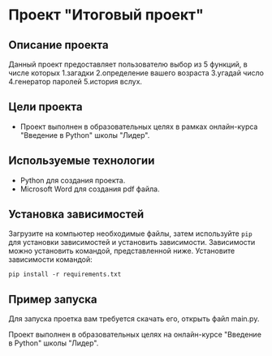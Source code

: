 
# Проект "Итоговый проект"

## Описание проекта
Данный проект предоставляет пользователю выбор из 5 функций, в числе которых 1.загадки 2.определение вашего возраста 3.угадай число 4.генератор паролей 5.история вслух.

## Цели проекта
- Проект выполнен в образовательных целях в рамках онлайн-курса "Введение в Python" школы "Лидер".


## Используемые технологии
- Python для создания проекта.
- Microsoft Word для создания pdf файла.


## Установка зависимостей
Загрузите на компьютер необходимые файлы, затем используйте `pip` для установки зависимостей и установить зависимости. Зависимости можно установить командой, представленной ниже.
Установите зависимости командой:
```
pip install -r requirements.txt
```

## Пример запуска
Для запуска проетка вам требуется скачать его, открыть файл main.py.

Проект выполнен в образовательных целях на онлайн-курсе "Введение в Python" школы "Лидер".